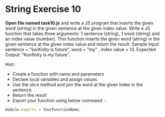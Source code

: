 # String Exercise 10

**Open file named task10.js** and write a JS program that inserts the given 
word (string) in the given sentence at the given index value. Write a JS 
function that takes three arguments: 1 sentence (string), 1 word (string) 
and an index value (number). This function inserts the given word (string)
 in the given sentence at the given index value and return the result.
  Sample Input: sentence = "konfinity is future", word = "my" , index value = 13. Expected Output: "Konfinity is my future".

Hint:

- Create a function with name and parameters
- Declare local variables and assign values
- Use the slice method and join the word at the given index in the sentence
- Return the result
- Export your function using below command  :

```js
module.exports = YourFunctionName;
```
